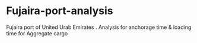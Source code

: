 # Fujaira-port-analysis
Fujaira port of United Urab Emirates .  Analysis for anchorage time &amp; loading time for Aggregate cargo
